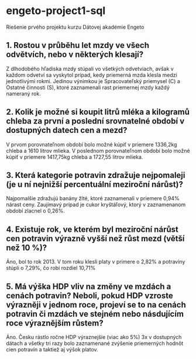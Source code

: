 # engeto-project1-sql
Riešenie prvého projektu kurzu Dátovej akadémie Engeto

## 1. Rostou v průběhu let mzdy ve všech odvětvích, nebo v některých klesají?
Z dlhodobého hľadiska mzdy stúpali vo všetkých odvetviach, avšak v každom odvetví sa vyskytol prípad, kedy priemerná mzda klesla medzi jednotlivými rokmi. Jedinou výnimkou je Spracovateľský priemysel (C) a Ostatné činnosti (S), ktoré zaznamenali rast priemernej mzdy každý nameraný rok. 

## 2. Kolik je možné si koupit litrů mléka a kilogramů chleba za první a poslední srovnatelné období v dostupných datech cen a mezd?
V prvom porovnateľnom období bolo možné kúpiť v priemere 1336,2kg chleba a 1610 litrov mlieka.
V poslednom porovnateľnom období bolo možné kúpiť v priemere 1417,75kg chleba a 1727,55 litrov mlieka.

## 3. Která kategorie potravin zdražuje nejpomaleji (je u ní nejnižší percentuální meziroční nárůst)?
Najpomalšie zdražujú banány žlté, ktoré zaznamenali v priemere 0,94% nárast ceny.
Zaujímavý prípad je cukor kryštáľový, ktorý v zaznamenanom období zlacnel o 0,26%.

## 4. Existuje rok, ve kterém byl meziroční nárůst cen potravin výrazně vyšší než růst mezd (větší než 10 %)?
Áno, bol to rok 2013. V tom roku klesli platy v primere o 2,82% a potraviny stúpli o 7,29%, čo robí rozdiel 10,71%

## 5. Má výška HDP vliv na změny ve mzdách a cenách potravin? Neboli, pokud HDP vzroste výrazněji v jednom roce, projeví se to na cenách potravin či mzdách ve stejném nebo násdujícím roce výraznějším růstem?
Áno. Česku rástlo ročne HDP výraznejšie (viac ako 5%) 3x v dostupných dátach a všetky tri razy bolo zaznamenané zvýšenie priemerných hodnôt cien potravín a taktiež aj výšok platov. 
